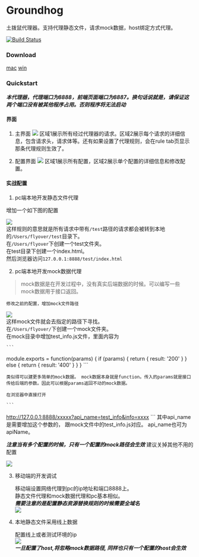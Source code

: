 # Groundhog
土拨鼠代理器。支持代理静态文件，请求mock数据，host绑定方式代理。

[![Build Status](https://travis-ci.org/flyoverGu/groundhog.svg?branch=master)](https://travis-ci.org/flyoverGu/groundhog)


### Download

[mac](http://pan.baidu.com/s/1eSLS0Ie)
[win](https://pan.baidu.com/s/1bpp4Tcz)


### Quickstart

***本代理器，代理端口为8888，前端页面端口为8887。换句话说就是，请保证这两个端口没有被其他程序占用。否则程序将无法启动***

#### 界面

1. 主界面
	![](http://ww1.sinaimg.cn/large/006tNbRwgw1f6737fpp5tj30zo0o3jzs.jpg)
	区域1展示所有经过代理器的请求。区域2展示每个请求的详细信息，包含请求头，请求体等。还有如果设置了代理规则，会在rule tab页显示那条代理规则生效了。
	
2. 配置界面
	![](http://ww2.sinaimg.cn/large/006tNbRwgw1f673flesrjj30y50nw412.jpg)
	区域1展示所有配置，区域2展示单个配置的详细信息和修改配置。
	
	

#### 实战配置

1. pc端本地开发静态文件代理    

 增加一个如下图的配置          
 
 ![](http://ww3.sinaimg.cn/large/006tNbRwgw1f673uiqalgj30lc0fhq3r.jpg)      
 这样规则的意思就是所有请求中带有`/test`路径的请求都会被转到本地的`/Users/flyover/test`目录下。     
 在`/Users/flyover`下创建一个test文件夹。    
 在test目录下创建一个index.html。    
 然后浏览器访问`127.0.0.1:8888/test/index.html`
 
2. pc端本地开发mock数据代理
> mock数据是在开发过程中，没有真实后端数据的时候。可以编写一些mock数据用于接口返回。

	修改之前的配置，增加mock文件路径
![](http://ww3.sinaimg.cn/large/006tNbRwgw1f6746086p4j30kv0fkt9f.jpg)       
这样mock文件就会去指定的路径下寻找。    
在`/Users/flyover/`下创建一个mock文件夹。     
在mock目录中增加test_info.js文件，里面内容为


	```
module.exports = function(params) {
    if (params) {
        return {
            result: '200'
        }
    } else {
        return {
            result: '400'
        }
    }
}
	```

	类似得可以建更多简单的mock数据。 mock数据本身就是function。传入的params就是接口传给后端的参数。因此可以根据params返回不动的mock数据。      

	在浏览器中直接打开

	```
http://127.0.0.1:8888/xxxxx?api_name=test_info&info=xxxx
	```
其中api_name是需要增加这个参数的， 跟mock文件中的test_info.js对应。 api_name也可为apiName。   

 ***注意当有多个配置的时候，只有一个配置的mock路径会生效*** 建议关掉其他不用的配置       
 
 ![](http://ww4.sinaimg.cn/large/006tNbRwgw1f674u2pvv6j303z034a9y.jpg)
 
3. 移动端的开发调试       

	移动端设置网络代理到pc的ip地址和端口8888上。      
静态文件代理和mock数据代理和pc基本相似。     
***需要注意的是配置静态资源替换规则的时候需要全域名***    
![](http://ww1.sinaimg.cn/large/006tNbRwgw1f6751w4h7vj30fr03yaa5.jpg)


4. 本地静态文件采用线上数据      
   
	配置线上或者测试环境的ip       
![](http://ww3.sinaimg.cn/large/006tNbRwgw1f6754vv6lhj30lu05ldg4.jpg)      
***一旦配置了host,将忽略mock数据路径, 同样也只有一个配置的host会生效***

 
 










































 
 
	

